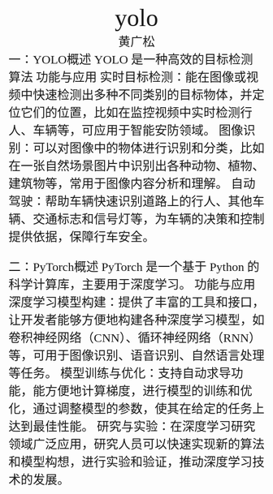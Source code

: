 #
<center><font face ="楷体" size=300>yolo</font></center>

<center><font  face="楷体" size=5>黄广松</font></center>
<font face="楷体" size=5>一：YOLO概述
YOLO 是一种高效的目标检测算法
功能与应用
实时目标检测：能在图像或视频中快速检测出多种不同类别的目标物体，并定位它们的位置，比如在监控视频中实时检测行人、车辆等，可应用于智能安防领域。
图像识别：可以对图像中的物体进行识别和分类，比如在一张自然场景图片中识别出各种动物、植物、建筑物等，常用于图像内容分析和理解。
自动驾驶：帮助车辆快速识别道路上的行人、其他车辆、交通标志和信号灯等，为车辆的决策和控制提供依据，保障行车安全。

<font face="楷体" size=5>二：PyTorch概述
PyTorch 是一个基于 Python 的科学计算库，主要用于深度学习。
功能与应用
深度学习模型构建：提供了丰富的工具和接口，让开发者能够方便地构建各种深度学习模型，如卷积神经网络（CNN）、循环神经网络（RNN）等，可用于图像识别、语音识别、自然语言处理等任务。
模型训练与优化：支持自动求导功能，能方便地计算梯度，进行模型的训练和优化，通过调整模型的参数，使其在给定的任务上达到最佳性能。
研究与实验：在深度学习研究领域广泛应用，研究人员可以快速实现新的算法和模型构想，进行实验和验证，推动深度学习技术的发展。

















